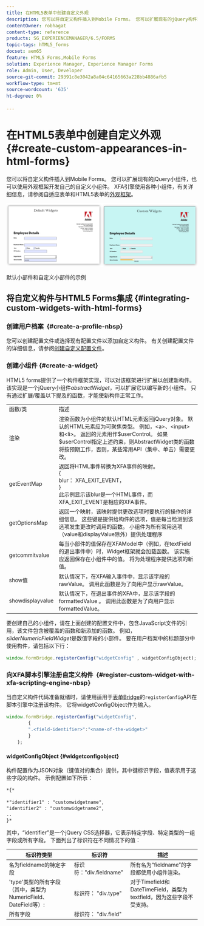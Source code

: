 ```yaml
---
title: 在HTML5表单中创建自定义外观
description: 您可以将自定义构件插入到Mobile Forms。 您可以扩展现有的jQuery构件或开发自己的自定义构件。
contentOwner: robhagat
content-type: reference
products: SG_EXPERIENCEMANAGER/6.5/FORMS
topic-tags: hTML5_forms
docset: aem65
feature: HTML5 Forms,Mobile Forms
solution: Experience Manager, Experience Manager Forms
role: Admin, User, Developer
source-git-commit: 29391c8e3042a8a04c64165663a228bb4886afb5
workflow-type: tm+mt
source-wordcount: '635'
ht-degree: 0%

---
```


# 在HTML5表单中创建自定义外观{#create-custom-appearances-in-html-forms}

您可以将自定义构件插入到Mobile Forms。 您可以扩展现有的jQuery小组件，也可以使用外观框架开发自己的自定义小组件。 XFA引擎使用各种小组件，有关详细信息，请参阅自适应表单和HTML5表单的[外观框架](/help/forms/using/introduction-widgets.md)。

![默认和自定义构件的示例](assets/custom-widgets.jpg)

默认小部件和自定义小部件的示例

## 将自定义构件与HTML5 Forms集成 {#integrating-custom-widgets-with-html-forms}

### 创建用户档案  {#create-a-profile-nbsp}

您可以创建配置文件或选择现有配置文件以添加自定义构件。 有关创建配置文件的详细信息，请参阅[创建自定义配置文件](/help/forms/using/custom-profile.md)。

### 创建小组件 {#create-a-widget}

HTML5 forms提供了一个构件框架实现，可以对该框架进行扩展以创建新构件。 该实现是一个jQuery小组件&#x200B;*abstractWidget*，可以扩展它以编写新的小组件。 只有通过扩展/覆盖以下提及的函数，才能使新构件正常工作。

<table>
 <tbody>
  <tr>
   <td>函数/类</td>
   <td>描述</td>
  </tr>
  <tr>
   <td>渲染</td>
   <td>渲染函数为小组件的默认HTML元素返回jQuery对象。 默认的HTML元素应为可聚焦类型。 例如，&lt;a&gt;、&lt;input&gt;和&lt;li&gt;。 返回的元素用作$userControl。 如果$userControl指定上述约束，则AbstractWidget类的函数将按预期工作，否则，某些常用API（集中、单击）需要更改。 </td>
  </tr>
  <tr>
   <td>getEventMap</td>
   <td>返回将HTML事件转换为XFA事件的映射。 <br /> {<br /> blur： XFA_EXIT_EVENT，<br /> }<br />此示例显示该blur是一个HTML事件，而XFA_EXIT_EVENT是相应的XFA事件。 </td>
  </tr>
  <tr>
   <td>getOptionsMap</td>
   <td>返回一个映射，该映射提供更改选项时要执行的操作的详细信息。 这些键是提供给构件的选项，值是每当检测到该选项发生更改时调用的函数。 小组件为所有常用选项（value和displayValue除外）提供处理程序</td>
  </tr>
  <tr>
   <td>getcommitvalue</td>
   <td>每当小部件的值保存在XFAModel中（例如，在textField的退出事件中）时，Widget框架就会加载函数。 该实施应返回保存在小组件中的值。 将为处理程序提供选项的新值。</td>
  </tr>
  <tr>
   <td>show值</td>
   <td>默认情况下，在XFA输入事件中，显示该字段的rawValue。 调用此函数是为了向用户显示rawValue。 </td>
  </tr>
  <tr>
   <td>showdisplayvalue</td>
   <td>默认情况下，在退出事件的XFA中，显示该字段的formattedValue 。 调用此函数是为了向用户显示formattedValue。 </td>
  </tr>
 </tbody>
</table>

要创建自己的小组件，请在上面创建的配置文件中，包含JavaScript文件的引用，该文件包含被覆盖的函数和新添加的函数。 例如，*sliderNumericFieldWidget*&#x200B;是数值字段的小部件。 要在用户档案中的标题部分中使用构件，请包括以下行：

```javascript
window.formBridge.registerConfig("widgetConfig" , widgetConfigObject);
```

### 向XFA脚本引擎注册自定义构件  {#register-custom-widget-with-xfa-scripting-engine-nbsp}

当自定义构件代码准备就绪时，请使用适用于[表单Bridge](/help/forms/using/form-bridge-apis.md)的`registerConfig`API在脚本引擎中注册该构件。 它将widgetConfigObject作为输入。

```javascript
window.formBridge.registerConfig("widgetConfig",
        {
        ".<field-identifier>":"<name-of-the-widget>"
        }
    );
```

#### widgetConfigObject {#widgetconfigobject}

构件配置作为JSON对象（键值对的集合）提供，其中键标识字段，值表示用于这些字段的构件。 示例配置如下所示：

```
*{*

*"identifier1" : "customwidgetname",
"identifier2" : "customwidgetname2",
..
}*
```

其中，“identifier”是一个jQuery CSS选择器，它表示特定字段、特定类型的一组字段或所有字段。 下面列出了标识符在不同情况下的值：

| 标识符类型 | 标识符 | 描述 |
|---|---|---|
| 名为fieldname的特定字段 | 标识符：&quot;div.fieldname&quot; | 所有名为“fieldname”的字段都使用小组件渲染。 |
| &#39;type&#39;类型的所有字段（其中，类型为NumericField、DateField等）:  | 标识符： &quot;div.type&quot; | 对于Timefield和DateTimeField，类型为textfield，因为这些字段不受支持。 |
| 所有字段 | 标识符： &quot;div.field&quot; |  |
